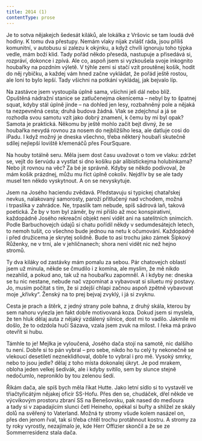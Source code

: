 ```yaml
---
title: 2014 (1)
contentType: prose
---
```


  

Je to sotva nějakejch šedesát kiláků, ale lokálka z Vršovic se tam loudá dvě hodiny. K tomu dva přestupy. Nemám vlaky nijak zvlášť ráda, jsou příliš komunitní, v autobusu si zalezu k okýnku, a když chvíli ignoruju toho týpka vedle, mám boží klid. Tady pořád někdo přesedá, nastupuje a přisedává si, rozpráví, dokonce i zpívá. Ale co, aspoň jsem si vyzkoušela svoje inkognito houbařky na pozdním výletě. V týhle zemi si stačí vzít proutěnej košík, hodit do něj rybičku, a každej vám hned začne vykládat, že pořád ještě rostou, ale loni to bylo lepší. Tady všichni na potkání vykládaj, jak bejvalo líp.

Na zastávce jsem vystoupila úplně sama, všichni jeli dál nebo blíž. Opuštěná nádražní stanice se zatlučenejma okenicema – nebyl by to špatnej squat, kdyby stál úplně jinde – na dohled jen lesy, rozbahněný pole a nějaká ta nezpevněná cesta; druhá budova žádná. Vlak se zdejchnul a já se rozhodla svou samotu vzít jako dobrý znamení, k čemu by mi byl opak? Samota je praktická. Někomu by ještě mohlo začít bejt divný, že se houbařka nevydá rovnou za nosem do nejbližšího lesa, ale datluje cosi do iPadu. I když možný je dneska všechno, třeba některý houbaři skutečně sdílej nejlepší loviště křemenáčů přes FourSquare.

Na houby totálně seru. Měla jsem dost času uvažovat o tom ve vlaku: zdržet se, vejít do šervúdu a vystlat si dno košíku pár alibistickejma holubinkama? Nebo jít rovnou na věc? Za bé je správně. Kdyby se někdo podivoval, že mám košík prázdnej, můžu mu říct úplně cokoliv. Nejdřív by se ale tady musel ten někdo vyskytnout. A on se nevyskytuje.

Jsem na Josého haciendu zvědavá. Představuju si typickej chatařskej nevkus, nalakovaný samorosty, paroží přitlučený nad vchodem, možná i trpaslíka v zahrádce. Ne, trpaslík tam nebude, spíš sádrová laň, taková poetická. Že by v tom byl záměr, by mi přišlo až moc konspirativní, každopádně Josého rekreační objekt není vidět ani na satelitních snímcích. Podle Barbuchovejch údajů si chatu pořídil někdy v sedumdesátejch letech, to nemoh tušit, co všechno bude jednou na netu k očumování. Každopádně i před družicema je skrytej solidně. Bude to asi trochu jako zámek Šípkový Růženky, ne v trní, ale v jehličnanech; shora není vidět nic než hejno stromů.

Ty dva kiláky od zastávky mám pomalu za sebou. Pár chatovejch oblastí jsem už minula, někde se čmudilo i z komína, ale myslim, že mě nikdo nezahlíd, a pokud ano, tak už na houbařku zapomněl. A i kdyby ne: dneska se tu nic nestane, nebude nač vzpomínat a vybavovat si siluetu mý postavy. Jo, musím počítat s tím, že si zdejší chlapi začnou aspoň zpětně vybavovat moje „křivky“. Ženský na to prej bejvaj zvyklý, i já si zvyknu.

Cesta je prach a štěrk, z jedný strany pole bahna, z druhý skála, kterou by sem nahoru vylezla jen fakt dobře motivovaná koza. Dokud jsem si myslela, že ten hluk dělaj auta z nějaký vzdálený silnice, dost mi to vadilo. Jakmile mi došlo, že to odzdola hučí Sázava, vzala jsem zvuk na milost. I řeka má právo otevřít si hubu.

Támhle to je! Mejlka je vyloučená, Josého dača stojí na samotě, nic dalšího tu není. Dobře si to pán vybral – pro sebe, nikdo ho tu celý ty nekonečně se vlekoucí desetiletí nezneklidňoval, dobře to vybral i pro mě. Vysoký smrky, nebo to jsou jedle? dělaj z toho místa dokonalej úkryt. Je pod mrakem, obloha jeden velkej šedivák, ale i kdyby svítilo, sem by slunce stejně nedočumlo, neproniklo by tou zelenou šedí.

Říkám dača, ale spíš bych měla říkat Hutte. Jako letní sídlo si to vystavěl ve třiačtyřicátým nějakej oficír SS-Hofu. Přes den se, chudáček, dřel někde ve výcvikovým prostoru zbraní SS na Benešovsku, pak nased do meďoura a tady si v zapadajícím slunci četl Heineho, opékal si buřty a shlížel ze skály dolů na svěřený to Vater­land. Možná ty stromy všude kolem nasázel on, přes den jenom řval, tak si třeba chtěl trochu protáhnout kostru. A stromy za ty roky vyrostly, nezajímalo je, kde Herr Offizier skončil a že se ze Sommerresidenz stala dača.
